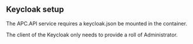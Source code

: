 ## Keycloak setup

The APC.API service requires a keycloak.json be mounted in the container.

The client of the Keycloak only needs to provide a roll of Administrator.